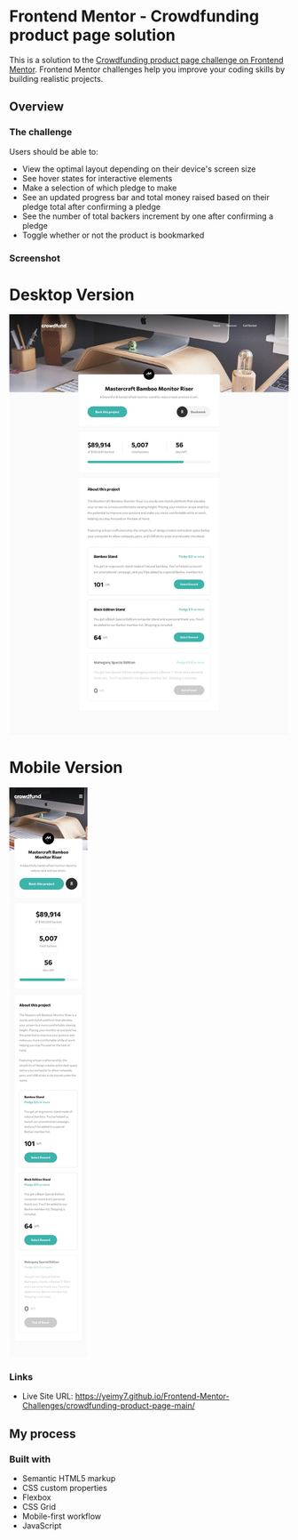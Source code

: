 # Frontend Mentor - Crowdfunding product page solution

This is a solution to the [Crowdfunding product page challenge on Frontend Mentor](https://www.frontendmentor.io/challenges/crowdfunding-product-page-7uvcZe7ZR). Frontend Mentor challenges help you improve your coding skills by building realistic projects. 

## Overview

### The challenge

Users should be able to:

- View the optimal layout depending on their device's screen size
- See hover states for interactive elements
- Make a selection of which pledge to make
- See an updated progress bar and total money raised based on their pledge total after confirming a pledge
- See the number of total backers increment by one after confirming a pledge
- Toggle whether or not the product is bookmarked

### Screenshot

# Desktop Version
![desktop-design](https://raw.githubusercontent.com/Yeimy7/Frontend-Mentor-Challenges/master/crowdfunding-product-page-main/images/desktop.jpg)

# Mobile Version
![mobile-design](https://raw.githubusercontent.com/Yeimy7/Frontend-Mentor-Challenges/master/crowdfunding-product-page-main/images/mobile.jpg)


### Links

- Live Site URL: https://yeimy7.github.io/Frontend-Mentor-Challenges/crowdfunding-product-page-main/

## My process

### Built with

- Semantic HTML5 markup
- CSS custom properties
- Flexbox
- CSS Grid
- Mobile-first workflow
- JavaScript
